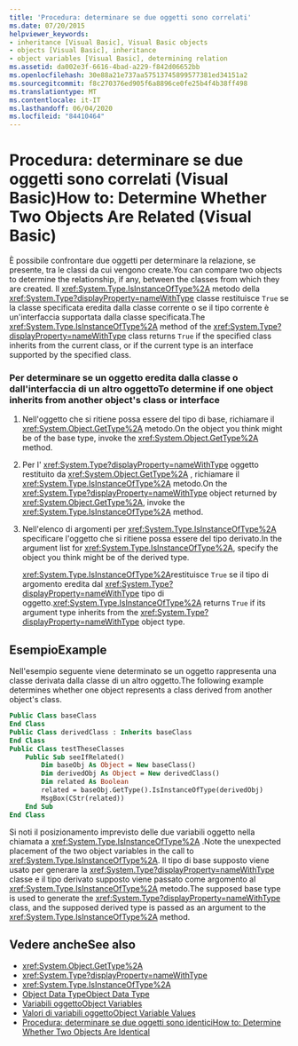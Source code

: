 ```yaml
---
title: 'Procedura: determinare se due oggetti sono correlati'
ms.date: 07/20/2015
helpviewer_keywords:
- inheritance [Visual Basic], Visual Basic objects
- objects [Visual Basic], inheritance
- object variables [Visual Basic], determining relation
ms.assetid: da002e3f-6616-4bad-a229-f842d06652bb
ms.openlocfilehash: 30e88a21e737aa57513745899577381ed34151a2
ms.sourcegitcommit: f8c270376ed905f6a8896ce0fe25b4f4b38ff498
ms.translationtype: MT
ms.contentlocale: it-IT
ms.lasthandoff: 06/04/2020
ms.locfileid: "84410464"
---
```

# <a name="how-to-determine-whether-two-objects-are-related-visual-basic"></a><span data-ttu-id="9f18d-102">Procedura: determinare se due oggetti sono correlati (Visual Basic)</span><span class="sxs-lookup"><span data-stu-id="9f18d-102">How to: Determine Whether Two Objects Are Related (Visual Basic)</span></span>

<span data-ttu-id="9f18d-103">È possibile confrontare due oggetti per determinare la relazione, se presente, tra le classi da cui vengono create.</span><span class="sxs-lookup"><span data-stu-id="9f18d-103">You can compare two objects to determine the relationship, if any, between the classes from which they are created.</span></span> <span data-ttu-id="9f18d-104">Il <xref:System.Type.IsInstanceOfType%2A> metodo della <xref:System.Type?displayProperty=nameWithType> classe restituisce `True` se la classe specificata eredita dalla classe corrente o se il tipo corrente è un'interfaccia supportata dalla classe specificata.</span><span class="sxs-lookup"><span data-stu-id="9f18d-104">The <xref:System.Type.IsInstanceOfType%2A> method of the <xref:System.Type?displayProperty=nameWithType> class returns `True` if the specified class inherits from the current class, or if the current type is an interface supported by the specified class.</span></span>

### <a name="to-determine-if-one-object-inherits-from-another-objects-class-or-interface"></a><span data-ttu-id="9f18d-105">Per determinare se un oggetto eredita dalla classe o dall'interfaccia di un altro oggetto</span><span class="sxs-lookup"><span data-stu-id="9f18d-105">To determine if one object inherits from another object's class or interface</span></span>

1. <span data-ttu-id="9f18d-106">Nell'oggetto che si ritiene possa essere del tipo di base, richiamare il <xref:System.Object.GetType%2A> metodo.</span><span class="sxs-lookup"><span data-stu-id="9f18d-106">On the object you think might be of the base type, invoke the <xref:System.Object.GetType%2A> method.</span></span>

2. <span data-ttu-id="9f18d-107">Per l' <xref:System.Type?displayProperty=nameWithType> oggetto restituito da <xref:System.Object.GetType%2A> , richiamare il <xref:System.Type.IsInstanceOfType%2A> metodo.</span><span class="sxs-lookup"><span data-stu-id="9f18d-107">On the <xref:System.Type?displayProperty=nameWithType> object returned by <xref:System.Object.GetType%2A>, invoke the <xref:System.Type.IsInstanceOfType%2A> method.</span></span>

3. <span data-ttu-id="9f18d-108">Nell'elenco di argomenti per <xref:System.Type.IsInstanceOfType%2A> specificare l'oggetto che si ritiene possa essere del tipo derivato.</span><span class="sxs-lookup"><span data-stu-id="9f18d-108">In the argument list for <xref:System.Type.IsInstanceOfType%2A>, specify the object you think might be of the derived type.</span></span>

    <span data-ttu-id="9f18d-109"><xref:System.Type.IsInstanceOfType%2A>restituisce `True` se il tipo di argomento eredita dal <xref:System.Type?displayProperty=nameWithType> tipo di oggetto.</span><span class="sxs-lookup"><span data-stu-id="9f18d-109"><xref:System.Type.IsInstanceOfType%2A> returns `True` if its argument type inherits from the <xref:System.Type?displayProperty=nameWithType> object type.</span></span>

## <a name="example"></a><span data-ttu-id="9f18d-110">Esempio</span><span class="sxs-lookup"><span data-stu-id="9f18d-110">Example</span></span>
 <span data-ttu-id="9f18d-111">Nell'esempio seguente viene determinato se un oggetto rappresenta una classe derivata dalla classe di un altro oggetto.</span><span class="sxs-lookup"><span data-stu-id="9f18d-111">The following example determines whether one object represents a class derived from another object's class.</span></span>

```vb
Public Class baseClass
End Class
Public Class derivedClass : Inherits baseClass
End Class
Public Class testTheseClasses
    Public Sub seeIfRelated()
        Dim baseObj As Object = New baseClass()
        Dim derivedObj As Object = New derivedClass()
        Dim related As Boolean
        related = baseObj.GetType().IsInstanceOfType(derivedObj)
        MsgBox(CStr(related))
    End Sub
End Class
```

<span data-ttu-id="9f18d-112">Si noti il posizionamento imprevisto delle due variabili oggetto nella chiamata a <xref:System.Type.IsInstanceOfType%2A> .</span><span class="sxs-lookup"><span data-stu-id="9f18d-112">Note the unexpected placement of the two object variables in the call to <xref:System.Type.IsInstanceOfType%2A>.</span></span> <span data-ttu-id="9f18d-113">Il tipo di base supposto viene usato per generare la <xref:System.Type?displayProperty=nameWithType> classe e il tipo derivato supposto viene passato come argomento al <xref:System.Type.IsInstanceOfType%2A> metodo.</span><span class="sxs-lookup"><span data-stu-id="9f18d-113">The supposed base type is used to generate the <xref:System.Type?displayProperty=nameWithType> class, and the supposed derived type is passed as an argument to the <xref:System.Type.IsInstanceOfType%2A> method.</span></span>

## <a name="see-also"></a><span data-ttu-id="9f18d-114">Vedere anche</span><span class="sxs-lookup"><span data-stu-id="9f18d-114">See also</span></span>

- <xref:System.Object.GetType%2A>
- <xref:System.Type?displayProperty=nameWithType>
- <xref:System.Type.IsInstanceOfType%2A>
- [<span data-ttu-id="9f18d-115">Object Data Type</span><span class="sxs-lookup"><span data-stu-id="9f18d-115">Object Data Type</span></span>](../../../language-reference/data-types/object-data-type.md)
- [<span data-ttu-id="9f18d-116">Variabili oggetto</span><span class="sxs-lookup"><span data-stu-id="9f18d-116">Object Variables</span></span>](object-variables.md)
- [<span data-ttu-id="9f18d-117">Valori di variabili oggetto</span><span class="sxs-lookup"><span data-stu-id="9f18d-117">Object Variable Values</span></span>](object-variable-values.md)
- [<span data-ttu-id="9f18d-118">Procedura: determinare se due oggetti sono identici</span><span class="sxs-lookup"><span data-stu-id="9f18d-118">How to: Determine Whether Two Objects Are Identical</span></span>](how-to-determine-whether-two-objects-are-identical.md)
